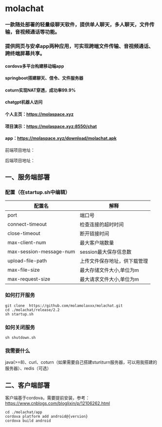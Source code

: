 # molachat
### 一款随处部署的轻量级聊天软件，提供单人聊天，多人聊天，文件传输，音视频通话等功能。
### 提供网页与安卓app两种应用，可实现跨端文件传输、音视频通话、跨终端屏幕共享。
#### cordova多平台构建移动端app

#### springboot搭建聊天、信令、文件服务器

#### coturn实现NAT穿透，成功率99.9%

#### chatgpt机器人访问

#### 个人主页：https://molaspace.xyz

#### 项目演示：https://molaspace.xyz:8550/chat

#### app：https://molaspace.xyz/download/molachat.apk



前端项目地址：

后端项目地址：

## 一、服务端部署

### 配置（在startup.sh中编辑）
|  配置名   | 解释  |
|  ----  | ----  |
| port  | 端口号 |
| connect-timeout  | 检查连接的超时时间 |
| close-timeout  | 断开链接时间 |
| max-client-num  | 最大客户端数量 |
| max-session-message-num  | session最大保存信息数 |
| upload-file-path  | 上传文件保存地址，供下载管理 |
| max-file-size  | 最大存储文件大小,单位为m |
| max-request-size  | 最大请求文件大小,单位为m |
### 如何打开服务
```
git clone  https://github.com/molamolaxxx/molachat.git
cd ./molachat/release/2.2
sh startup.sh
```
### 如何关闭服务
```
sh shutdown.sh
```
### 我需要什么

java(>=8)、curl、coturn（如果需要自己搭建stun\turn服务器，可以用我搭建的服务器）、redis（可选）

## 二、客户端部署

客户端基于cordova，需要提前安装，参考：https://www.cnblogs.com/bloglixin/p/12106262.html

```
cd ./molachat/app
cordova platform add android@{version}
cordova build android
```
